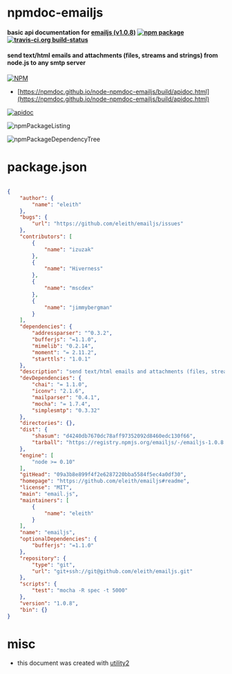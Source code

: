 # npmdoc-emailjs

#### basic api documentation for  [emailjs (v1.0.8)](https://github.com/eleith/emailjs#readme)  [![npm package](https://img.shields.io/npm/v/npmdoc-emailjs.svg?style=flat-square)](https://www.npmjs.org/package/npmdoc-emailjs) [![travis-ci.org build-status](https://api.travis-ci.org/npmdoc/node-npmdoc-emailjs.svg)](https://travis-ci.org/npmdoc/node-npmdoc-emailjs)

#### send text/html emails and attachments (files, streams and strings) from node.js to any smtp server

[![NPM](https://nodei.co/npm/emailjs.png?downloads=true&downloadRank=true&stars=true)](https://www.npmjs.com/package/emailjs)

- [https://npmdoc.github.io/node-npmdoc-emailjs/build/apidoc.html](https://npmdoc.github.io/node-npmdoc-emailjs/build/apidoc.html)

[![apidoc](https://npmdoc.github.io/node-npmdoc-emailjs/build/screenCapture.buildCi.browser.%252Ftmp%252Fbuild%252Fapidoc.html.png)](https://npmdoc.github.io/node-npmdoc-emailjs/build/apidoc.html)

![npmPackageListing](https://npmdoc.github.io/node-npmdoc-emailjs/build/screenCapture.npmPackageListing.svg)

![npmPackageDependencyTree](https://npmdoc.github.io/node-npmdoc-emailjs/build/screenCapture.npmPackageDependencyTree.svg)



# package.json

```json

{
    "author": {
        "name": "eleith"
    },
    "bugs": {
        "url": "https://github.com/eleith/emailjs/issues"
    },
    "contributors": [
        {
            "name": "izuzak"
        },
        {
            "name": "Hiverness"
        },
        {
            "name": "mscdex"
        },
        {
            "name": "jimmybergman"
        }
    ],
    "dependencies": {
        "addressparser": "^0.3.2",
        "bufferjs": "=1.1.0",
        "mimelib": "0.2.14",
        "moment": "= 2.11.2",
        "starttls": "1.0.1"
    },
    "description": "send text/html emails and attachments (files, streams and strings) from node.js to any smtp server",
    "devDependencies": {
        "chai": "= 1.1.0",
        "iconv": "2.1.6",
        "mailparser": "0.4.1",
        "mocha": "= 1.7.4",
        "simplesmtp": "0.3.32"
    },
    "directories": {},
    "dist": {
        "shasum": "d4240db7670dc78aff97352092d8460edc130f66",
        "tarball": "https://registry.npmjs.org/emailjs/-/emailjs-1.0.8.tgz"
    },
    "engine": [
        "node >= 0.10"
    ],
    "gitHead": "09a3b8e899f4f2e6287220bba5584f5ec4a0df30",
    "homepage": "https://github.com/eleith/emailjs#readme",
    "license": "MIT",
    "main": "email.js",
    "maintainers": [
        {
            "name": "eleith"
        }
    ],
    "name": "emailjs",
    "optionalDependencies": {
        "bufferjs": "=1.1.0"
    },
    "repository": {
        "type": "git",
        "url": "git+ssh://git@github.com/eleith/emailjs.git"
    },
    "scripts": {
        "test": "mocha -R spec -t 5000"
    },
    "version": "1.0.8",
    "bin": {}
}
```



# misc
- this document was created with [utility2](https://github.com/kaizhu256/node-utility2)
